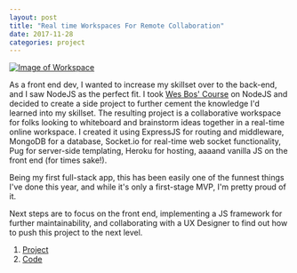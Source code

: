 ```yaml
---
layout: post
title: "Real time Workspaces For Remote Collaboration"
date: 2017-11-28
categories: project
---
```


[![Image of Workspace](../../../../images/workspace.png)](https://collaborative-workspace.herokuapp.com/ "Workspace Project")

As a front end dev, I wanted to increase my skillset over to the back-end, and I saw NodeJS as the perfect fit. I took [Wes Bos' Course](https://github.com/mathesond2/learn-node) on NodeJS and decided to create a side project to further cement the knowledge I'd learned into my skillset. The resulting project is a collaborative workspace for folks looking to whiteboard and brainstorm ideas together in a real-time online workspace. I created it using ExpressJS for routing and middleware, MongoDB for a database, Socket.io for real-time web socket functionality, Pug for server-side templating, Heroku for hosting, aaaand vanilla JS on the front end (for times sake!). 

Being my first full-stack app, this has been easily one of the funnest things I've done this year, and while it's only a first-stage MVP, I'm pretty proud of it. 

Next steps are to focus on the front end, implementing a JS framework for further maintainability, and collaborating with a UX Designer to find out how to push this project to the next level.

1. [Project](https://collaborative-workspace.herokuapp.com/)
2. [Code](https://github.com/mathesond2/workspace)
